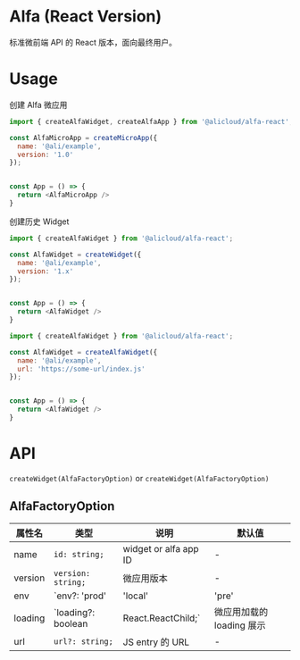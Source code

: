 # Alfa (React Version)

标准微前端 API 的 React 版本，面向最终用户。

# Usage

创建 Alfa 微应用

```javascript
import { createAlfaWidget, createAlfaApp } from '@alicloud/alfa-react';

const AlfaMicroApp = createMicroApp({
  name: '@ali/example',
  version: '1.0'
});


const App = () => {
  return <AlfaMicroApp />
}
```

创建历史 Widget

```javascript
import { createAlfaWidget } from '@alicloud/alfa-react';

const AlfaWidget = createWidget({
  name: '@ali/example',
  version: '1.x'
});


const App = () => {
  return <AlfaWidget />
}
```

```javascript
import { createAlfaWidget } from '@alicloud/alfa-react';

const AlfaWidget = createAlfaWidget({
  name: '@ali/example',
  url: 'https://some-url/index.js'
});


const App = () => {
  return <AlfaWidget />
}
```

# API

```createWidget(AlfaFactoryOption)``` or ```createWidget(AlfaFactoryOption)```

## AlfaFactoryOption

| 属性名         | 类型                                       | 说明                    | 默认值    |
| ------------- | ------------------------------------------ | ---------------------- | --------- |
| name            | `id: string;`                              | widget or alfa app ID  | -  |
| version       | `version: string;`                         | 微应用版本               | -  |
| env           | `env?: 'prod' | 'local' | 'pre' | 'daily'` | 当前环境                 | -  |
| loading       | `loading?: boolean | React.ReactChild;`    | 微应用加载的 loading 展示 | -  |
| url           | ```url?: string;```                        | JS entry 的 URL         | - |